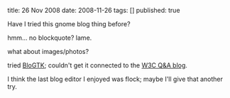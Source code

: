 title: 26 Nov 2008
date: 2008-11-26
tags: []
published: true

<p>Have I tried this gnome blog thing before?<p>
hmm... no blockquote? lame.<p>
what about images/photos?<p>
tried <a href="http://blogtk.sourceforge.net/blog/">BloGTK</a>; couldn't get it connected to the <a href="http://www.w3.org/QA/">W3C Q&amp;A blog</a>.<p>
I think the last blog editor I enjoyed was flock; maybe I'll give that another try.
